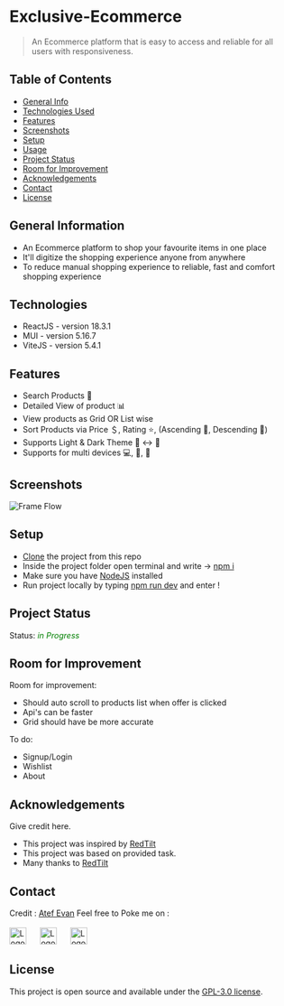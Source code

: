 # Exclusive-Ecommerce
> An Ecommerce platform that is easy to access and reliable for all users with responsiveness.

<!-- > Live demo [_here_](https://www.example.com). If you have the project hosted somewhere, include the link here. -->

## Table of Contents
* [General Info](#general-information)
* [Technologies Used](#technologies-used)
* [Features](#features)
* [Screenshots](#screenshots)
* [Setup](#setup)
* [Usage](#usage)
* [Project Status](#project-status)
* [Room for Improvement](#room-for-improvement)
* [Acknowledgements](#acknowledgements)
* [Contact](#contact)
* [License](#license) 


## General Information
- An Ecommerce platform to shop your favourite items in one place
- It'll digitize the shopping experience anyone from anywhere
- To reduce manual shopping experience to reliable, fast and comfort shopping experience


## Technologies
- ReactJS - version 18.3.1
- MUI - version 5.16.7
- ViteJS - version 5.4.1


## Features

- Search Products 🔎
- Detailed View of product 📊
- View products as Grid OR List wise
- Sort Products via Price ＄, Rating ⭐️, (Ascending 🔼, Descending 🔽)
- Supports Light & Dark Theme 🌝 ↔️ 🌚
- Supports for multi devices 💻, 📲, 🧩


## Screenshots
![Frame Flow](https://drive.google.com/uc?export=view&id=1nMZXaEfUHmIbKJQhivppzF3tnqP_Wx8N)


## Setup

- [Clone](https://github.com/atefevan/exclusive-ecomerce.git) the project from this repo
- Inside the project folder open terminal and write -> [npm i]()
- Make sure you have [NodeJS](https://nodejs.org/en) installed
- Run project locally by typing [npm run dev]() and enter !


## Project Status

Status: <span style="color: green;font-style:italic;"> in Progress </span>


## Room for Improvement

Room for improvement:
- Should auto scroll to products list when offer is clicked
- Api's can be faster
- Grid should have be more accurate

To do:
- Signup/Login 
- Wishlist
- About


## Acknowledgements
Give credit here.
- This project was inspired by [RedTilt]()
- This project was based on provided task.
- Many thanks to [RedTilt]()


## Contact
Credit : [Atef Evan](https://www.github.com/atefevan)
Feel free to Poke me on : <br><br>
[<img src="https://upload.wikimedia.org/wikipedia/commons/c/ca/LinkedIn_logo_initials.png" alt="Logo" width="30" height="30">](https://www.linkedin.com/in/atefevan/)&nbsp;[<img src="https://www.svgrepo.com/show/475654/github-color.svg" alt="Logo" width="30" height="30" style="margin-left:20px;">](https://www.github.com/atefevan)&nbsp;[<img src="https://seeklogo.com/images/F/facebook-icon-logo-C61047A9E7-seeklogo.com.png" alt="Logo" width="30" height="30" style="margin-left:20px;">](https://www.facebook.com/people/Atef-Shahrier-Evan/pfbid0LaedWf8vzuRK3AE1LC5qFxQ8vjKnpUdeNJbZRWnp41zf77C6MYWPC8kfLMfWtXLZl/)

<!-- Optional -->
 ## License 
 This project is open source and available under the [GPL-3.0 license](https://www.gnu.org/licenses/). 

